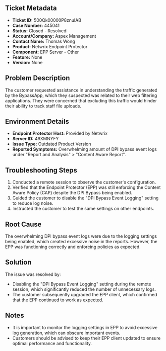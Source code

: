 ## Ticket Metadata
- **Ticket ID:** 500Qk00000P8znuIAB
- **Case Number:** 445041
- **Status:** Closed - Resolved
- **Account/Company:** Aspex Management
- **Contact Name:** Thomas Wong
- **Product:** Netwrix Endpoint Protector
- **Component:** EPP Server - Other
- **Feature:** None
- **Version:** None

## Problem Description
The customer requested assistance in understanding the traffic generated by the BypassApp, which they suspected was related to their web filtering applications. They were concerned that excluding this traffic would hinder their ability to track staff file uploads.

## Environment Details
- **Endpoint Protector Host:** Provided by Netwrix
- **Server ID:** 49XMNYFY
- **Issue Type:** Outdated Product Version
- **Reported Symptoms:** Overwhelming amount of DPI bypass event logs under "Report and Analysis" > "Content Aware Report".

## Troubleshooting Steps
1. Conducted a remote session to observe the customer's configuration.
2. Verified that the Endpoint Protector (EPP) was still enforcing the Content Aware Policy (CAP) despite the DPI Bypass being enabled.
3. Guided the customer to disable the "DPI Bypass Event Logging" setting to reduce log noise.
4. Instructed the customer to test the same settings on other endpoints.

## Root Cause
The overwhelming DPI bypass event logs were due to the logging settings being enabled, which created excessive noise in the reports. However, the EPP was functioning correctly and enforcing policies as expected.

## Solution
The issue was resolved by:
- Disabling the "DPI Bypass Event Logging" setting during the remote session, which significantly reduced the number of unnecessary logs.
- The customer subsequently upgraded the EPP client, which confirmed that the EPP continued to work as expected.

## Notes
- It is important to monitor the logging settings in EPP to avoid excessive log generation, which can obscure important events.
- Customers should be advised to keep their EPP client updated to ensure optimal performance and functionality.